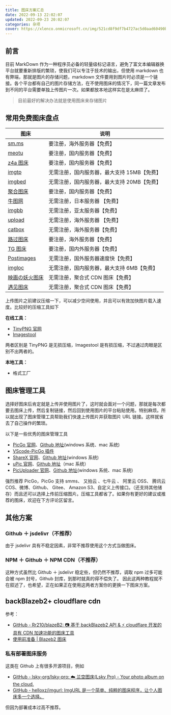 ```yaml
---
title: 图床方案汇总
date: 2022-09-13 22:02:07
updated: 2022-09-23 20:02:07
categories: 杂项
cover: https://xlenco.onmicrosoft.cn/img/521cd8f9df7b4727ac5d0aad60490b66.webp
---
```


## 前言

目前 MarkDown 作为一种程序员必备的轻量级标记语言，避免了富文本编辑器换平台就要重新排版的繁琐，使我们可以专注于技术的输出，但使用 markdown 也有弊端，那就是图片的存储问题，markdown 文件要用到图片时必须是一个链接。各个平台都有自己的图片存储方法，在不使用图床的情况下，同一篇文章发布到不同的平台需要单独上传图片一次。如果都放本地这样实在是太麻烦了。

> 目前最好的解决办法就是使用图床来存储图片

## 常用免费图床盘点

| **图床**                                       | **说明**                                    |
| ---------------------------------------------- | ------------------------------------------- |
| [sm.ms](https://sm.ms)                         | 要注册，海外服务器【免费】                  |
| [meotu](https://moetu.org)                     | 要注册，国内服务器【免费】                  |
| [z4a 图床](https://www.z4a.net)                | 要注册，国内服务器【免费】                  |
| [imgtp](https://www.imgtp.com)                 | 无需注册，国内服务器，最大支持 15MB【免费】 |
| [imgbed](https://www.imgbed.com/?lang=zh-CN)   | 无需注册，国内服务器，最大支持 20MB【免费】 |
| [聚合图床](https://www.superbed.cn)            | 要注册，国内服务器【免费】                  |
| [牛图网](https://niupic.com)                   | 无需注册，日本服务器 【免费】               |
| [imgbb](https://imgbb.com)                     | 无需注册，亚太服务器【免费】                |
| [upload](https://upload.cc)                    | 无需注册，海外服务器 【免费】               |
| [catbox](https://catbox.moe)                   | 无需注册，海外服务器【免费】                |
| [路过图床](https://imgtu.com/)                 | 要注册，海外服务器【免费】                  |
| [TG 图床](https://imgtg.com)                   | 要注册，国内外服务器【免费】                |
| [Postimages](https://postimages.org)           | 无需注册，国外服务器速度快【免费】          |
| [imgloc](https://imgloc.com)                   | 无需注册，国内服务器，最大支持 6MB【免费】  |
| [映画の妖火图床 ](https://yh-pic.ihcloud.net/) | 无需注册，聚合式 CDN 图床【免费】           |
| [遇见图床 ](https://www.hualigs.cn/)           | 无需注册，聚合式 CDN 图床【免费】           |

上传图片之前建议压缩一下，可以减少空间使用，并且可以有效加快图片载入速度。比较好的压缩工具如下

**在线工具：**

- [TinyPNG 官网](https://tinypng.com)
- [Imagestool](https://imagestool.com)

两者区别是 TinyPNG 是无损压缩，Imagestool 是有损压缩，不过通过肉眼是区别不出两者的。

**本地工具：**

- 格式工厂

## 图床管理工具

选择好图床后肯定就是上传并使用图片了，这时就会面对一个问题，那就是每次都要去图床上传，然后复制链接，然后回到使用图片的平台粘贴使用。特别麻烦。所以就出现了图床管理工具帮助我们快速上传图片并获取图片 URL 链接。这样就省去了自己操作的繁琐。

以下是一些优秀的图床管理工具

- [PicGo 官网](https://link.juejin.cn?target=https%3A%2F%2Fmolunerfinn.com%2FPicGo%2F)、[Github 地址](https://github.com/Molunerfinn/PicGo)(windows 系统、mac 系统)
- [VScode-PicGo 插件](https://github.com/PicGo/vs-picgo)
- [ShareX 官网](https://github.com/ShareX/ShareX)、[Github 地址](https://github.com/ShareX/ShareX)(windows 系统)
- [uPic 官网](https://link.juejin.cn?target=https%3A%2F%2Fblog.svend.cc%2Fupic%2F)、[Github 地址](https://github.com/gee1k/uPic)（mac 系统）
- [PicUploader 官网](https://www.xiebruce.top/17.html)、[Github 地址](https://github.com/xiebruce/PicUploader)(windows 系统、mac 系统)

强烈推荐 PicGo，PicGo 支持 smms、 又拍云 、七牛云 、 阿里云 OSS、 腾讯云 COS、微博、Github、 Gitee、 Amazon S3、自定义上传接口。（还支持其他储存）而且还可以选择上传前压缩图片。压缩工具都省了。如果你有更好的建议或推荐的图床，欢迎在下方评论区留言。

## 其他方案

### Github ＋ jsdelivr（不推荐）

由于 jsdelivr 具有不稳定因素，非常不推荐使用这个方式当做图床。

### NPM ＋ Github ＋ NPM CDN（不推荐）

这种方式虽然比 Github ＋ jsdelivr 稳定些，但仍然不推荐，调取 npm 过多可能会被 npm 封号，Github 封库，到那时就真的得不偿失了。
因此这两种教程就不在叙述了，也希望，正在如果正在使用这两者方案你的更换一下图床方案。

## backBlazeb2+ cloudflare cdn

参考：

- [GitHub - Rr210/blazeB2: 📷 基于 backBlazeb2 API & ⚡ cloudflare 开发的具有 CDN 加速功能的图床工具](https://github.com/Rr210/blazeB2)
- [使用前准备 | Blazeb2 图床](https://blazeb2.js.org/guide/prepare.html)

### 私有部署图床服务

这类在 Github 上有很多开源项目，例如

- [GitHub - lsky-org/lsky-pro: ☁️ 兰空图床(Lsky Pro) - Your photo album on the cloud.](https://github.com/lsky-org/lsky-pro)
- [GitHub - helloxz/imgurl: ImgURL 是一个简单、纯粹的图床程序，让个人图床多一个选择。](https://github.com/helloxz/imgurl)

但因为部署成本过高不推荐。
